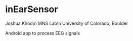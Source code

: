 # inEarSensor

Joshua Khoo\n
MNS Lab\n
University of Colorado, Boulder

Android app to process EEG signals

